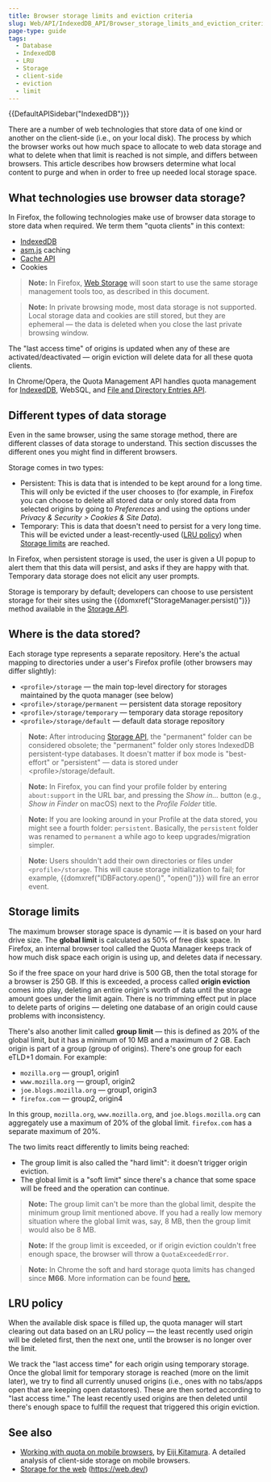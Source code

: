 ```yaml
---
title: Browser storage limits and eviction criteria
slug: Web/API/IndexedDB_API/Browser_storage_limits_and_eviction_criteria
page-type: guide
tags:
  - Database
  - IndexedDB
  - LRU
  - Storage
  - client-side
  - eviction
  - limit
---
```

{{DefaultAPISidebar("IndexedDB")}}

There are a number of web technologies that store data of one kind or another on the client-side (i.e., on your local disk). The process by which the browser works out how much space to allocate to web data storage and what to delete when that limit is reached is not simple, and differs between browsers. This article describes how browsers determine what local content to purge and when in order to free up needed local storage space.

## What technologies use browser data storage?

In Firefox, the following technologies make use of browser data storage to store data when required. We term them "quota clients" in this context:

- [IndexedDB](/en-US/docs/Web/API/IndexedDB_API)
- [asm.js](http://asmjs.org/) caching
- [Cache API](/en-US/docs/Web/API/Cache)
- Cookies

> **Note:** In Firefox, [Web Storage](/en-US/docs/Web/API/Web_Storage_API) will soon start to use the same storage management tools too, as described in this document.

> **Note:** In private browsing mode, most data storage is not supported. Local storage data and cookies are still stored, but they are ephemeral — the data is deleted when you close the last private browsing window.

The "last access time" of origins is updated when any of these are activated/deactivated — origin eviction will delete data for all these quota clients.

In Chrome/Opera, the Quota Management API handles quota management for [IndexedDB](/en-US/docs/Web/API/IndexedDB_API), WebSQL, and [File and Directory Entries API](/en-US/docs/Web/API/File_and_Directory_Entries_API).

## Different types of data storage

Even in the same browser, using the same storage method, there are different classes of data storage to understand. This section discusses the different ones you might find in different browsers.

Storage comes in two types:

- Persistent: This is data that is intended to be kept around for a long time. This will only be evicted if the user chooses to (for example, in Firefox you can choose to delete all stored data or only stored data from selected origins by going to _Preferences_ and using the options under _Privacy & Security > Cookies & Site Data_).
- Temporary: This is data that doesn't need to persist for a very long time. This will be evicted under a least-recently-used ([LRU policy](#lru_policy)) when [Storage limits](#storage_limits) are reached.

In Firefox, when persistent storage is used, the user is given a UI popup to alert them that this data will persist, and asks if they are happy with that. Temporary data storage does not elicit any user prompts.

Storage is temporary by default; developers can choose to use persistent storage for their sites using the {{domxref("StorageManager.persist()")}} method available in the [Storage API](/en-US/docs/Web/API/Storage_API).

## Where is the data stored?

Each storage type represents a separate repository. Here's the actual mapping to directories under a user's Firefox profile (other browsers may differ slightly):

- `<profile>/storage` — the main top-level directory for storages maintained by the quota manager (see below)
- `<profile>/storage/permanent` — persistent data storage repository
- `<profile>/storage/temporary` — temporary data storage repository
- `<profile>/storage/default` — default data storage repository

> **Note:** After introducing [Storage API](/en-US/docs/Web/API/Storage_API), the "permanent" folder can be considered obsolete; the "permanent" folder only stores IndexedDB persistent-type databases. It doesn't matter if box mode is "best-effort" or "persistent" — data is stored under \<profile>/storage/default.

> **Note:** In Firefox, you can find your profile folder by entering `about:support` in the URL bar, and pressing the _Show in..._ button (e.g., _Show in Finder_ on macOS) next to the _Profile Folder_ title.

> **Note:** If you are looking around in your Profile at the data stored, you might see a fourth folder: `persistent`. Basically, the `persistent` folder was renamed to `permanent` a while ago to keep upgrades/migration simpler.

> **Note:** Users shouldn't add their own directories or files under `<profile>/storage`. This will cause storage initialization to fail; for example, {{domxref("IDBFactory.open()", "open()")}} will fire an error event.

## Storage limits

The maximum browser storage space is dynamic — it is based on your hard drive size. The **global limit** is calculated as 50% of free disk space. In Firefox, an internal browser tool called the Quota Manager keeps track of how much disk space each origin is using up, and deletes data if necessary.

So if the free space on your hard drive is 500 GB, then the total storage for a browser is 250 GB. If this is exceeded, a process called **origin eviction** comes into play, deleting an entire origin's worth of data until the storage amount goes under the limit again. There is no trimming effect put in place to delete parts of origins — deleting one database of an origin could cause problems with inconsistency.

There's also another limit called **group limit** — this is defined as 20% of the global limit, but it has a minimum of 10 MB and a maximum of 2 GB. Each origin is part of a group (group of origins). There's one group for each eTLD+1 domain. For example:

- `mozilla.org` — group1, origin1
- `www.mozilla.org` — group1, origin2
- `joe.blogs.mozilla.org` — group1, origin3
- `firefox.com` — group2, origin4

In this group, `mozilla.org`, `www.mozilla.org`, and `joe.blogs.mozilla.org` can aggregately use a maximum of 20% of the global limit. `firefox.com` has a separate maximum of 20%.

The two limits react differently to limits being reached:

- The group limit is also called the "hard limit": it doesn't trigger origin eviction.
- The global limit is a "soft limit" since there's a chance that some space will be freed and the operation can continue.

> **Note:** The group limit can't be more than the global limit, despite the minimum group limit mentioned above. If you had a really low memory situation where the global limit was, say, 8 MB, then the group limit would also be 8 MB.

> **Note:** If the group limit is exceeded, or if origin eviction couldn't free enough space, the browser will throw a `QuotaExceededError`.

> **Note:** In Chrome the soft and hard storage quota limits has changed since **M66**. More information can be found [here.](https://chromium.googlesource.com/chromium/src/+/refs/heads/master/storage/browser/quota/quota_settings.cc#68)

## LRU policy

When the available disk space is filled up, the quota manager will start clearing out data based on an LRU policy — the least recently used origin will be deleted first, then the next one, until the browser is no longer over the limit.

We track the "last access time" for each origin using temporary storage. Once the global limit for temporary storage is reached (more on the limit later), we try to find all currently unused origins (i.e., ones with no tabs/apps open that are keeping open datastores). These are then sorted according to "last access time." The least recently used origins are then deleted until there's enough space to fulfill the request that triggered this origin eviction.

## See also

- [Working with quota on mobile browsers](https://web.dev/storage-for-the-web/), by [Eiji Kitamura](https://blog.agektmr.com). A detailed analysis of client-side storage on mobile browsers.
- [Storage for the web](https://web.dev/storage-for-the-web/) (https://web.dev/)
